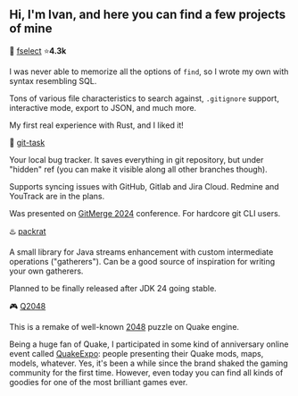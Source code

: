 ## Hi, I'm Ivan, and here you can find a few projects of mine

🦀 [fselect](https://github.com/jhspetersson/fselect) ⭐**4.3k**

I was never able to memorize all the options of `find`, so I wrote my own with syntax resembling SQL.

Tons of various file characteristics to search against, `.gitignore` support, interactive mode, export to JSON, and much more.

My first real experience with Rust, and I liked it!

🦀 [git-task](https://github.com/jhspetersson/git-task)

Your local bug tracker. It saves everything in git repository, but under "hidden" ref (you can make it visible along all other branches though).

Supports syncing issues with GitHub, Gitlab and Jira Cloud. Redmine and YouTrack are in the plans.

Was presented on [GitMerge 2024](https://git-merge.com) conference. For hardcore git CLI users.

♨️ [packrat](https://github.com/jhspetersson/packrat)

A small library for Java streams enhancement with custom intermediate operations ("gatherers"). Can be a good source of inspiration for writing your own gatherers.

Planned to be finally released after JDK 24 going stable.

🎮 [Q2048](https://github.com/jhspetersson/q2048)

This is a remake of well-known [2048](https://play2048.co) puzzle on Quake engine.

Being a huge fan of Quake, I participated in some kind of anniversary online event called [QuakeExpo](https://qexpo2016.com): people presenting their Quake mods, maps, models, whatever.
Yes, it's been a while since the brand shaked the gaming community for the first time. However, even today you can find all kinds of goodies for one of the most brilliant games ever.
